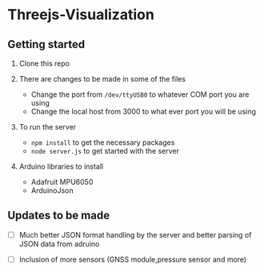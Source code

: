 # Threejs-Visualization

## Getting started

1) Clone this repo
2) There are changes to be made in some of the files
    - Change the port from `/dev/ttyUSB0` to whatever COM port you are using 
    - Change the local host from 3000 to what ever port you will be using

3) To run the server 
    - `npm install` to get the necessary packages
    - `node server.js` to get started with the server

4) Arduino libraries to install
    - Adafruit MPU6050 
    - ArduinoJson

## Updates to be made 

- [ ] Much better JSON format handling by the server and better parsing of JSON data from adruino
- [ ] Inclusion of more sensors (GNSS module,pressure sensor and more)

